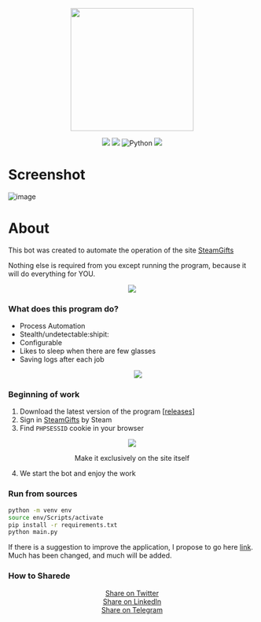 <div align="center">
  <img src="https://user-images.githubusercontent.com/84909252/221827123-c7fd5d1e-7f6b-4d78-a225-4491305b6a87.png" height="250"/>
</div>

<div align="center">
  
  [![](https://img.shields.io/github/v/release/PalmaLuv/SteamGiftBot?include_prereleases&label=Version&color=blueviolet)](https://github.com/PalmaLuv/SteamGiftBot/releases/latest)
  [![](https://img.shields.io/github/license/PalmaLuv/SteamGiftBot?color=%231E90FF&label=License&logo=apache)](LICENSE)
  ![Python](https://img.shields.io/badge/Python_Version-3.7--3.11-yellow?logo=python)
  [![](https://img.shields.io/github/downloads/PalmaLuv/SteamGiftBot/total.svg?label=Downloads&logo=github&cacheSeconds=600&color=blueviolet)](https://github.com/PalmaLuv/SteamGiftBot/releases)

</div>

# Screenshot

![image](https://github.com/PalmaLuv/SteamGiftBot/assets/84909252/34b5e86f-54d1-462a-aadf-fe9c5ccb823c)

# About
This bot was created to automate the operation of the site [SteamGifts](https://www.steamgifts.com/)

Nothing else is required from you except running the program, because it will do everything for YOU.
<p align="center">
  <img src="https://github.com/PalmaLuv/SteamGiftBot/assets/84909252/56ce42fe-c418-48e1-b277-0eb9120339c1"/>
</p>

### What does this program do? 
- Process Automation
- Stealth/undetectable:shipit:
- Сonfigurable
- Likes to sleep when there are few glasses
- Saving logs after each job
  <p align="center">
    <img src="https://github.com/PalmaLuv/SteamGiftBot/assets/84909252/acb7be56-c28c-49a4-8542-8ed0a49982b9"/>
  </p>

### Beginning of work

1. Download the latest version of the program [[releases](https://github.com/PalmaLuv/SteamGiftBot/releases)]
2. Sign in [SteamGifts](https://www.steamgifts.com/) by Steam
3. Find `PHPSESSID` cookie in your browser

<p align="center"> 
  <img src="https://user-images.githubusercontent.com/84909252/211176701-6f0cedb7-7706-4ba0-b36e-3e57719b6f0a.png"/>
</p>
<p align="center">Make it exclusively on the site itself</p>

4. We start the bot and enjoy the work

### Run from sources

```bash
python -m venv env 
source env/Scripts/activate
pip install -r requirements.txt
python main.py
```
If there is a suggestion to improve the application, I propose to go here [link](https://github.com/PalmaLuv/SteamGiftBot/discussions/6).
Much has been changed, and much will be added.

### How to Sharede

<div align="center" markdown="1">

<a href="http://twitter.com/intent/tweet?text=https://github.com/PalmaLuv/SteamGiftBot%0ASteamGiftBot">Share on Twitter</a><br>
<a href="http://www.linkedin.com/shareArticle?mini=true&url=https://github.com/PalmaLuv/SteamGiftBot&title=SteamGiftBot&summary=&source=">Share on LinkedIn</a><br>
<a href="https://t.me/share/url?url=https://github.com/PalmaLuv/SteamGiftBot">Share on Telegram</a><br>

</div>
